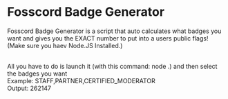 # Fosscord Badge Generator
Fosscord Badge Generator is a script that auto calculates what badges you want and gives you the EXACT number to put into a users public flags! (Make sure you haev Node.JS Installed.)<br><br>

All you have to do is launch it (with this command: node .) and then select the badges you want<br>
Example: STAFF,PARTNER,CERTIFIED_MODERATOR<br>
Output: 262147
